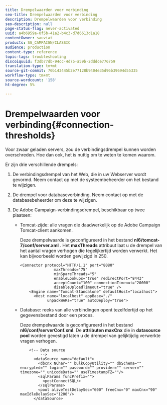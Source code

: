 ```yaml
---
title: Drempelwaarden voor verbinding
seo-title: Drempelwaarden voor verbinding
description: Drempelwaarden voor verbinding
seo-description: null
page-status-flag: never-activated
uuid: a4b6959a-0f5b-41a2-b4c3-d7d6613d1a18
contentOwner: sauviat
products: SG_CAMPAIGN/CLASSIC
audience: production
content-type: reference
topic-tags: troubleshooting
discoiquuid: f3db77db-94cc-4d75-a59b-2dddce776759
translation-type: tm+mt
source-git-commit: 70b143445b2e77128b9404e35d96b39694d55335
workflow-type: tm+mt
source-wordcount: '158'
ht-degree: 5%

---
```



# Drempelwaarden voor verbinding{#connection-thresholds}

Voor zwaar geladen servers, zou de verbindingsdrempel kunnen worden overschreden. Hoe dan ook, het is nuttig om te weten te komen waarom.

Er zijn drie verschillende drempels:

1. De verbindingsdrempel van het Web, die in uw Webserver wordt gevormd. Neem contact op met de systeembeheerder om het bestand te wijzigen.
1. De drempel voor databaseverbinding. Neem contact op met de databasebeheerder om deze te wijzigen.
1. De Adobe Campaign-verbindingsdrempel, beschikbaar op twee plaatsen:

   * Tomcat-zijde: alle vragen die daadwerkelijk op de Adobe Campaign Tomcat-client aankomen.

      Deze drempelwaarde is geconfigureerd in het bestand **nl6/tomcat-7/conf/server.xml** . Het **maxThreads** attribuut laat u de drempel van het aantal vragen verhogen die tegelijkertijd worden verwerkt. Het kan bijvoorbeeld worden gewijzigd in 250.

      ```
      <Connector protocol="HTTP/1.1" port="8080"
                     maxThreads="75"
                     minSpareThreads="5"
                     enableLookups="true" redirectPort="8443"
                     acceptCount="100" connectionTimeout="20000"
                     disableUploadTimeout="true" />
          <Engine name="Tomcat-Standalone" defaultHost="localhost">
            <Host name="localhost" appBase="./"
                  unpackWARs="true" autoDeploy="true">
      ```

   * Database: reeks van alle verbindingen opent tezelfdertijd op het gegevensbestand door een proces.

      Deze drempelwaarde is geconfigureerd in het bestand **nl6/conf/serverConf.xml**. De **attributen maxCnx** die in **datasource pool** worden gevestigd laten u de drempel van gelijktijdig verwerkte vragen verhogen.

      ```
          <!-- Data source
               -->
            <dataSource name="default">
              <dbcnx NChar="" bulkCopyUtility="" dbSchema="" encrypted="" login="" password="" provider="" server="" timezone="" unicodeData="" useTimestampTZ=""/>
              <sqlParams funcPrefix="">
                <postConnectSQL/>
              </sqlParams>
              <pool aliveTestDelaySec="600" freeCnx="0" maxCnx="90" maxIdleDelaySec="1200"/>
            </dataSource>
      ```

